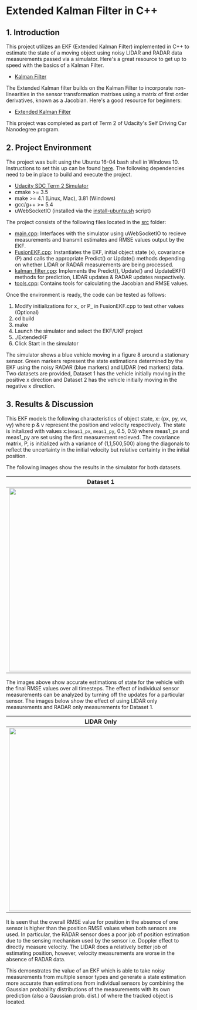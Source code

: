 # Extended Kalman Filter in C++

## 1. Introduction

This project utilizes an EKF (Extended Kalman Filter) implemented in C++ to estimate the state of a moving object using noisy LIDAR and RADAR data measurements passed via a simulator. Here's a great resource to get up to speed with the basics of a Kalman Filter.

* [Kalman Filter](http://www.bzarg.com/p/how-a-kalman-filter-works-in-pictures/)

The Extended Kalman filter builds on the Kalman Filter to incorporate non-linearities in the sensor transformation matrixes using a matrix of first order derivatives, known as a Jacobian. Here's a good resource for beginners:

* [Extended Kalman Filter](https://simondlevy.github.io/ekf-tutorial/)

This project was completed as part of Term 2 of Udacity's Self Driving Car Nanodegree program.

## 2. Project Environment
The project was built using the Ubuntu 16-04 bash shell in Windows 10. Instructions to set this up can be found [here](https://www.howtogeek.com/249966/how-to-install-and-use-the-linux-bash-shell-on-windows-10/). The following dependencies need to be in place to build and execute the project.

* [Udacity SDC Term 2 Simulator](https://github.com/udacity/self-driving-car-sim/releases)
* cmake >= 3.5
* make >= 4.1 (Linux, Mac), 3.81 (Windows)
* gcc/g++ >= 5.4
* uWebSocketIO (installed via the [install-ubuntu.sh](https://github.com/shazraz/Extended-Kalman-Filter/blob/master/install-ubuntu.sh) script) 
 
The project consists of the following files located in the [src](https://github.com/shazraz/Extended-Kalman-Filter/tree/master/src) folder:

* [main.cpp](https://github.com/shazraz/Extended-Kalman-Filter/blob/master/src/main.cpp): Interfaces with the simulator using uWebSocketIO to recieve measurements and transmit estimates and RMSE values output by the EKF.
* [FusionEKF.cpp](https://github.com/shazraz/Extended-Kalman-Filter/blob/master/src/FusionEKF.cpp): Instantiates the EKF, initial object state (x), covariance (P) and calls the appropriate Predict() or Update() methods depending on whether LIDAR or RADAR measurements are being processed.
* [kalman_filter.cpp](https://github.com/shazraz/Extended-Kalman-Filter/blob/master/src/kalman_filter.cpp): Implements the Predict(), Update() and UpdateEKF() methods for prediction, LIDAR updates & RADAR updates respectively.
* [tools.cpp](https://github.com/shazraz/Extended-Kalman-Filter/blob/master/src/tools.cpp): Contains tools for calculating the Jacobian and RMSE values.

Once the environment is ready, the code can be tested as follows:

1. Modify initializations for x_ or P_ in FusionEKF.cpp to test other values (Optional)
2. cd build
3. make
4. Launch the simulator and select the EKF/UKF project
5. ./ExtendedKF
6. Click Start in the simulator

The simulator shows a blue vehicle moving in a figure 8 around a stationary sensor. Green markers represent the state estimations determined by the EKF using the noisy RADAR (blue markers) and LIDAR (red markers) data. Two datasets are provided, Dataset 1 has the vehicle initially moving in the positive x direction and Dataset 2 has the vehicle initially moving in the negative x direction.

## 3. Results & Discussion

This EKF models the following characteristics of object state, x: (px, py, vx, vy) where p & v represent the position and velocity respectively. The state is initalized with values x:(```meas1_px```, ```meas1_py```, 0.5, 0.5) where meas1_px and meas1_py are set using the first measurement recieved. The covariance matrix, P, is initialized with a variance of (1,1,500,500) along the diagonals to reflect the uncertainty in the initial velocity but relative certainty in the initial position.

The following images show the results in the simulator for both datasets.

Dataset 1             |  Dataset 2 
:-------------------------:|:-------------------------:
<img src="./graphics/Dataset1.png" width="500">  |   <img src="./graphics/Dataset2.png" width="500"> 


The images above show accurate estimations of state for the vehicle with the final RMSE values over all timesteps. The effect of individual sensor measurements can be analyzed by turning off the updates for a particular sensor. The images below show the effect of using LIDAR only measurements and RADAR only measurements for Dataset 1.

LIDAR Only           |  RADAR Only
:-------------------------:|:-------------------------:
<img src="./graphics/LIDAR.png" width="500">  |   <img src="./graphics/RADAR.png" width="500"> 

It is seen that the overall RMSE value for position in the absence of one sensor is higher than the position RMSE values when both sensors are used. In particular, the RADAR sensor does a poor job of position estimation due to the sensing mechanism used by the sensor i.e. Doppler effect to directly measure velocity. The LIDAR does a relatively better job of estimating position, however, velocity measurements are worse in the absence of RADAR data. 

This demonstrates the value of an EKF which is able to take noisy measurements from multiple sensor types and generate a state estimation more accurate than estimations from individual sensors by combining the Gaussian probability distributions of the measurements with its own prediction (also a Gaussian prob. dist.) of where the tracked object is located.

